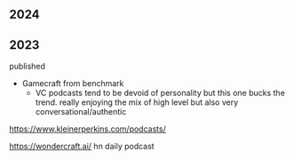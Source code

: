 

## 2024



## 2023

published

- Gamecraft from benchmark
	- VC podcasts tend to be devoid of personality but this one bucks the trend. really enjoying the mix of high level but also very conversational/authentic

https://www.kleinerperkins.com/podcasts/

https://wondercraft.ai/ hn daily podcast
